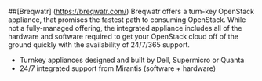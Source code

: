 ##[Breqwatr] (https://breqwatr.com/)
Breqwatr offers a turn-key OpenStack appliance, that promises the fastest path to
consuming OpenStack. While not a fully-managed offering, the integrated appliance
includes all of the hardware and software required to get your OpenStack cloud off
of the ground quickly with the availability of 24/7/365 support.

* Turnkey appliances designed and built by Dell, Supermicro or Quanta
* 24/7 integrated support from Mirantis (software + hardware)
